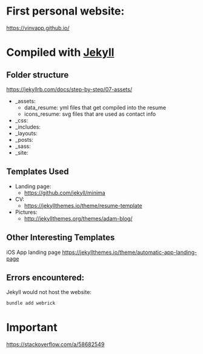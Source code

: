 # First personal website:

https://vinvapp.github.io/

# Compiled with [Jekyll](https://jekyllrb.com)

## Folder structure 

https://jekyllrb.com/docs/step-by-step/07-assets/

- _assets: 
  - data_resume: yml files that get compiled into the resume
  - icons_resume: svg files that are used as contact info
- _css: 
- _includes: 
- _layouts: 
- _posts: 
- _sass: 
- _site: 

## Templates Used
- Landing page:
  - https://github.com/jekyll/minima
- CV:
  - https://jekyllthemes.io/theme/resume-template
- Pictures:
  - http://jekyllthemes.org/themes/adam-blog/



## Other Interesting Templates 

iOS App landing page
https://jekyllthemes.io/theme/automatic-app-landing-page


## Errors encountered:

Jekyll would not host the website:
``` bash
bundle add webrick
```


# Important 

https://stackoverflow.com/a/58682549
